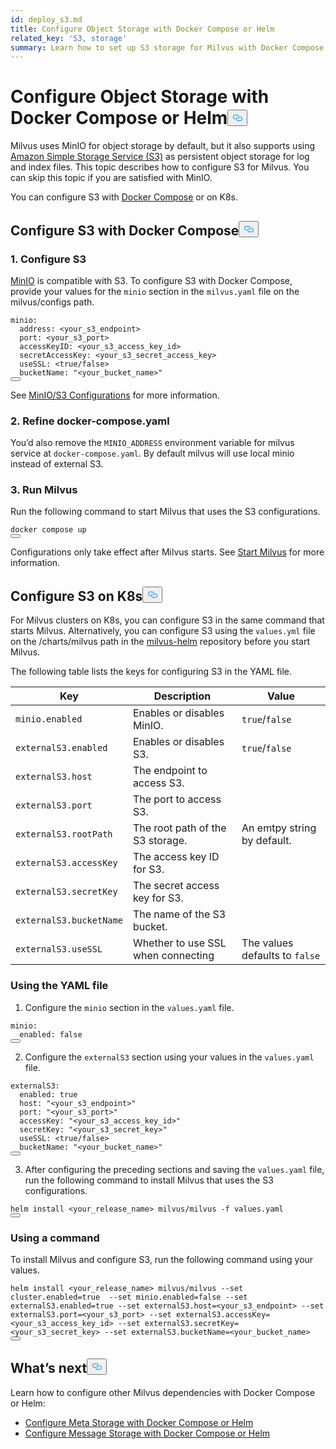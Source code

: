 ```yaml
---
id: deploy_s3.md
title: Configure Object Storage with Docker Compose or Helm
related_key: 'S3, storage'
summary: Learn how to set up S3 storage for Milvus with Docker Compose or Helm.
---
```

<h1 id="Configure-Object-Storage-with-Docker-Compose-or-Helm" class="common-anchor-header">Configure Object Storage with Docker Compose or Helm<button data-href="#Configure-Object-Storage-with-Docker-Compose-or-Helm" class="anchor-icon" translate="no">
      <svg translate="no"
        aria-hidden="true"
        focusable="false"
        height="20"
        version="1.1"
        viewBox="0 0 16 16"
        width="16"
      >
        <path
          fill="#0092E4"
          fill-rule="evenodd"
          d="M4 9h1v1H4c-1.5 0-3-1.69-3-3.5S2.55 3 4 3h4c1.45 0 3 1.69 3 3.5 0 1.41-.91 2.72-2 3.25V8.59c.58-.45 1-1.27 1-2.09C10 5.22 8.98 4 8 4H4c-.98 0-2 1.22-2 2.5S3 9 4 9zm9-3h-1v1h1c1 0 2 1.22 2 2.5S13.98 12 13 12H9c-.98 0-2-1.22-2-2.5 0-.83.42-1.64 1-2.09V6.25c-1.09.53-2 1.84-2 3.25C6 11.31 7.55 13 9 13h4c1.45 0 3-1.69 3-3.5S14.5 6 13 6z"
        ></path>
      </svg>
    </button></h1><p>Milvus uses MinIO for object storage by default, but it also supports using <a href="https://aws.amazon.com/s3/">Amazon Simple Storage Service (S3)</a> as persistent object storage for log and index files. This topic describes how to configure S3 for Milvus. You can skip this topic if you are satisfied with MinIO.</p>
<p>You can configure S3 with <a href="https://docs.docker.com/get-started/overview/">Docker Compose</a> or on K8s.</p>
<h2 id="Configure-S3-with-Docker-Compose" class="common-anchor-header">Configure S3 with Docker Compose<button data-href="#Configure-S3-with-Docker-Compose" class="anchor-icon" translate="no">
      <svg translate="no"
        aria-hidden="true"
        focusable="false"
        height="20"
        version="1.1"
        viewBox="0 0 16 16"
        width="16"
      >
        <path
          fill="#0092E4"
          fill-rule="evenodd"
          d="M4 9h1v1H4c-1.5 0-3-1.69-3-3.5S2.55 3 4 3h4c1.45 0 3 1.69 3 3.5 0 1.41-.91 2.72-2 3.25V8.59c.58-.45 1-1.27 1-2.09C10 5.22 8.98 4 8 4H4c-.98 0-2 1.22-2 2.5S3 9 4 9zm9-3h-1v1h1c1 0 2 1.22 2 2.5S13.98 12 13 12H9c-.98 0-2-1.22-2-2.5 0-.83.42-1.64 1-2.09V6.25c-1.09.53-2 1.84-2 3.25C6 11.31 7.55 13 9 13h4c1.45 0 3-1.69 3-3.5S14.5 6 13 6z"
        ></path>
      </svg>
    </button></h2><h3 id="1-Configure-S3" class="common-anchor-header">1. Configure S3</h3><p><a href="https://min.io/product/overview">MinIO</a> is compatible with S3. To configure S3 with Docker Compose, provide your values for the <code translate="no">minio</code> section in the <code translate="no">milvus.yaml</code> file on the milvus/configs path.</p>
<pre><code translate="no" class="language-yaml">minio:
  address: &lt;your_s3_endpoint&gt;
  port: &lt;your_s3_port&gt;
  accessKeyID: &lt;your_s3_access_key_id&gt;
  secretAccessKey: &lt;your_s3_secret_access_key&gt;
  useSSL: &lt;<span class="hljs-literal">true</span>/<span class="hljs-literal">false</span>&gt;
  bucketName: <span class="hljs-string">&quot;&lt;your_bucket_name&gt;&quot;</span>
<button class="copy-code-btn"></button></code></pre>
<p>See <a href="/docs/ja/configure_minio.md">MinIO/S3 Configurations</a> for more information.</p>
<h3 id="2-Refine-docker-composeyaml" class="common-anchor-header">2. Refine docker-compose.yaml</h3><p>You’d also remove the <code translate="no">MINIO_ADDRESS</code> environment variable for milvus service at <code translate="no">docker-compose.yaml</code>. By default milvus will use local minio instead of external S3.</p>
<h3 id="3-Run-Milvus" class="common-anchor-header">3. Run Milvus</h3><p>Run the following command to start Milvus that uses the S3 configurations.</p>
<pre><code translate="no" class="language-shell">docker compose up
<button class="copy-code-btn"></button></code></pre>
<div class="alert note">Configurations only take effect after Milvus starts. See <a href="https://milvus.io/docs/install_standalone-docker.md#Start-Milvus">Start Milvus</a> for more information.</div>
<h2 id="Configure-S3-on-K8s" class="common-anchor-header">Configure S3 on K8s<button data-href="#Configure-S3-on-K8s" class="anchor-icon" translate="no">
      <svg translate="no"
        aria-hidden="true"
        focusable="false"
        height="20"
        version="1.1"
        viewBox="0 0 16 16"
        width="16"
      >
        <path
          fill="#0092E4"
          fill-rule="evenodd"
          d="M4 9h1v1H4c-1.5 0-3-1.69-3-3.5S2.55 3 4 3h4c1.45 0 3 1.69 3 3.5 0 1.41-.91 2.72-2 3.25V8.59c.58-.45 1-1.27 1-2.09C10 5.22 8.98 4 8 4H4c-.98 0-2 1.22-2 2.5S3 9 4 9zm9-3h-1v1h1c1 0 2 1.22 2 2.5S13.98 12 13 12H9c-.98 0-2-1.22-2-2.5 0-.83.42-1.64 1-2.09V6.25c-1.09.53-2 1.84-2 3.25C6 11.31 7.55 13 9 13h4c1.45 0 3-1.69 3-3.5S14.5 6 13 6z"
        ></path>
      </svg>
    </button></h2><p>For Milvus clusters on K8s, you can configure S3 in the same command that starts Milvus. Alternatively, you can configure S3 using the <code translate="no">values.yml</code> file on the /charts/milvus path in the <a href="https://github.com/milvus-io/milvus-helm">milvus-helm</a> repository before you start Milvus.</p>
<p>The following table lists the keys for configuring S3 in the YAML file.</p>
<table>
<thead>
<tr><th>Key</th><th>Description</th><th>Value</th></tr>
</thead>
<tbody>
<tr><td><code translate="no">minio.enabled</code></td><td>Enables or disables MinIO.</td><td><code translate="no">true</code>/<code translate="no">false</code></td></tr>
<tr><td><code translate="no">externalS3.enabled</code></td><td>Enables or disables S3.</td><td><code translate="no">true</code>/<code translate="no">false</code></td></tr>
<tr><td><code translate="no">externalS3.host</code></td><td>The endpoint to access S3.</td><td></td></tr>
<tr><td><code translate="no">externalS3.port</code></td><td>The port to access S3.</td><td></td></tr>
<tr><td><code translate="no">externalS3.rootPath</code></td><td>The root path of the S3 storage.</td><td>An emtpy string by default.</td></tr>
<tr><td><code translate="no">externalS3.accessKey</code></td><td>The access key ID for S3.</td><td></td></tr>
<tr><td><code translate="no">externalS3.secretKey</code></td><td>The secret access key for S3.</td><td></td></tr>
<tr><td><code translate="no">externalS3.bucketName</code></td><td>The name of the S3 bucket.</td><td></td></tr>
<tr><td><code translate="no">externalS3.useSSL</code></td><td>Whether to use SSL when connecting</td><td>The values defaults to <code translate="no">false</code></td></tr>
</tbody>
</table>
<h3 id="Using-the-YAML-file" class="common-anchor-header">Using the YAML file</h3><ol>
<li>Configure the <code translate="no">minio</code> section in the <code translate="no">values.yaml</code> file.</li>
</ol>
<pre><code translate="no" class="language-yaml"><span class="hljs-attr">minio</span>:
  <span class="hljs-attr">enabled</span>: <span class="hljs-literal">false</span>
<button class="copy-code-btn"></button></code></pre>
<ol start="2">
<li>Configure the <code translate="no">externalS3</code> section using your values in the <code translate="no">values.yaml</code> file.</li>
</ol>
<pre><code translate="no" class="language-yaml">externalS3:
  enabled: <span class="hljs-literal">true</span>
  host: <span class="hljs-string">&quot;&lt;your_s3_endpoint&gt;&quot;</span>
  port: <span class="hljs-string">&quot;&lt;your_s3_port&gt;&quot;</span>
  accessKey: <span class="hljs-string">&quot;&lt;your_s3_access_key_id&gt;&quot;</span>
  secretKey: <span class="hljs-string">&quot;&lt;your_s3_secret_key&gt;&quot;</span>
  useSSL: &lt;<span class="hljs-literal">true</span>/<span class="hljs-literal">false</span>&gt;
  bucketName: <span class="hljs-string">&quot;&lt;your_bucket_name&gt;&quot;</span>
<button class="copy-code-btn"></button></code></pre>
<ol start="3">
<li>After configuring the preceding sections and saving the <code translate="no">values.yaml</code> file, run the following command to install Milvus that uses the S3 configurations.</li>
</ol>
<pre><code translate="no" class="language-shell">helm install &lt;your_release_name&gt; milvus/milvus -f values.yaml
<button class="copy-code-btn"></button></code></pre>
<h3 id="Using-a-command" class="common-anchor-header">Using a command</h3><p>To install Milvus and configure S3, run the following command using your values.</p>
<pre><code translate="no" class="language-shell">helm install &lt;your_release_name&gt; milvus/milvus --<span class="hljs-built_in">set</span> cluster.enabled=<span class="hljs-literal">true</span>  --<span class="hljs-built_in">set</span> minio.enabled=<span class="hljs-literal">false</span> --<span class="hljs-built_in">set</span> externalS3.enabled=<span class="hljs-literal">true</span> --<span class="hljs-built_in">set</span> externalS3.host=&lt;your_s3_endpoint&gt; --<span class="hljs-built_in">set</span> externalS3.port=&lt;your_s3_port&gt; --<span class="hljs-built_in">set</span> externalS3.accessKey=&lt;your_s3_access_key_id&gt; --<span class="hljs-built_in">set</span> externalS3.secretKey=&lt;your_s3_secret_key&gt; --<span class="hljs-built_in">set</span> externalS3.bucketName=&lt;your_bucket_name&gt;
<button class="copy-code-btn"></button></code></pre>
<h2 id="Whats-next" class="common-anchor-header">What’s next<button data-href="#Whats-next" class="anchor-icon" translate="no">
      <svg translate="no"
        aria-hidden="true"
        focusable="false"
        height="20"
        version="1.1"
        viewBox="0 0 16 16"
        width="16"
      >
        <path
          fill="#0092E4"
          fill-rule="evenodd"
          d="M4 9h1v1H4c-1.5 0-3-1.69-3-3.5S2.55 3 4 3h4c1.45 0 3 1.69 3 3.5 0 1.41-.91 2.72-2 3.25V8.59c.58-.45 1-1.27 1-2.09C10 5.22 8.98 4 8 4H4c-.98 0-2 1.22-2 2.5S3 9 4 9zm9-3h-1v1h1c1 0 2 1.22 2 2.5S13.98 12 13 12H9c-.98 0-2-1.22-2-2.5 0-.83.42-1.64 1-2.09V6.25c-1.09.53-2 1.84-2 3.25C6 11.31 7.55 13 9 13h4c1.45 0 3-1.69 3-3.5S14.5 6 13 6z"
        ></path>
      </svg>
    </button></h2><p>Learn how to configure other Milvus dependencies with Docker Compose or Helm:</p>
<ul>
<li><a href="/docs/ja/deploy_etcd.md">Configure Meta Storage with Docker Compose or Helm</a></li>
<li><a href="/docs/ja/deploy_pulsar.md">Configure Message Storage with Docker Compose or Helm</a></li>
</ul>
